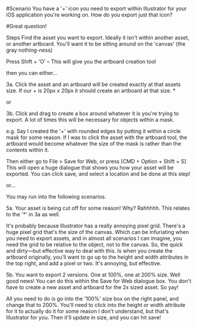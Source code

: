 #Scenario
You have a '+' icon you need to export within Illustrator for your iOS application you're working on. How do you export just that icon?

#Great question!

Steps
Find the asset you want to export. Ideally it isn't within another asset, or another artboard. You'll want it to be sitting around on the 'canvas' (the gray nothing-ness)

Press Shift + 'O' – This will give you the artboard creation tool

then you can either...

3a. Click the asset and an artboard will be created exactly at that assets size. If our + is 20px x 20px it should create an artboard at that size. *

or

3b. Click and drag to create a box around whatever it is you're trying to export. A lot of times this will be necessary for objects within a mask.

e.g. Say I created the '+' with rounded edges by putting it within a circle mask for some reason. If I was to click the asset with the artboard tool, the artboard would become whatever the size of the mask is rather than the contents within it.

Then either go to File > Save for Web, or press [CMD + Option + Shift + S]
This will open a huge dialogue that shows you how your asset will be exported. You can click save, and select a location and be done at this step!

or...

You may run into the following scenarios.

5a. Your asset is being cut off for some reason! Why? Rahhhhh. This relates to the '*' in 3a as well.

It's probably because Illustrator has a really annoying pixel grid. There's a huge pixel grid that's the size of the canvas. Which can be infuriating when you need to export assets, and in almost all scenarios I can imagine, you need the grid to be relative to the object, not to the canvas. So, the quick and dirty—but effective way to deal with this. Is when you create the artboard originally, you'll want to go up to the height and width attributes in the top right, and add a pixel or two. It's annoying, but effective.

5b. You want to export 2 versions. One at 100%, one at 200% size. Well good news! You can do this within the Save for Web dialogue box. You don't have to create a new asset and artboard for the 2x sized asset. So yay!

All you need to do is go into the '100%' size box on the right panel, and change that to 200%. You'll need to click into the height or width attribute for it to actually do it for some reason I don't understand, but that's Illustrator for you. Then it'll update in size, and you can hit save!
